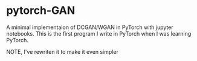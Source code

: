 # pytorch-GAN

A minimal implementaion of DCGAN/WGAN in PyTorch with jupyter notebooks.
This is the first program I write in PyTorch when I was learning PyTorch. 

NOTE, I've rewriten it to make it even simpler
